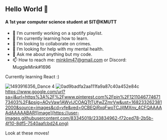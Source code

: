 ## Hello World 👋

#### A 1st year computer science student at SIT@KMUTT

- 🔭 I’m currently working on a spotify playlist.
- 🌱 I’m currently learning how to learn.
- 👯 I’m looking to collaborate on crimes.
- 🤔 I’m looking for help with my mental health.
- 💬 Ask me about anything but my code.
- 📫 How to reach me: minklim47@gmail.com or Discord: MuggleMink#1696

Currently learning React :)

![1493916356_Dance 4](https://user-images.githubusercontent.com/83345019/233833625-7e8f5466-e10a-4f98-aafe-5a9046b7c879.gif)
![0ad9badfa2aa111fa9a87c40a452e84c](https://user-images.githubusercontent.com/83345019/233833617-b802389d-c6f8-48e8-867e-9ac8d5be3bca.gif)
https://www.google.com/url?sa=i&url=https%3A%2F%2Fwww.pinterest.com%2Fpin%2F121104677467173403%2F&psig=AOvVaw1AWvIJCOAQTtTUfwZZmrVw&ust=1682332623812000&source=images&cd=vfe&ved=0CBEQjRxqFwoTCJjllMXnv_4CFQAAAAAdAAAAABAR![image](https://user-images.githubusercontent.com/83345019/233834962-f72ced78-2b5b-4f10-8df5-7540aafcbd24.png)


Look at these moves!
